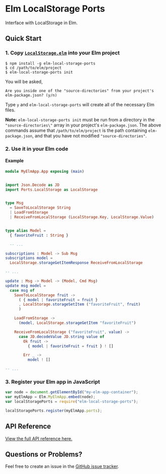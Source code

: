 # Elm LocalStorage Ports

Interface with LocalStorage in Elm.

## Quick Start

### 1. Copy [`LocalStorage.elm`](src/LocalStorage.elm) into your Elm project

```
$ npm install -g elm-local-storage-ports
$ cd /path/to/elm/project
$ elm-local-storage-ports init
```

You will be asked,

```
Are you inside one of the "source-directories" from your project's elm-package.json? (y/n)
```

Type `y` and `elm-local-storage-ports` will create all of the necessary Elm files.

**Note:** `elm-local-storage-ports init` must be run from a directory in the `"source-directories\"` array in your project's `elm-package.json`. The above commands assume that `/path/to/elm/project` is the path containing `elm-package.json`, and that you have not modified `"source-directories"`.

### 2. Use it in your Elm code

#### Example

```elm
module MyElmApp.App exposing (main)


import Json.Decode as JD
import Ports.LocalStorage as LocalStorage


type Msg
  = SaveToLocalStorage String
  | LoadFromStorage
  | ReceiveFromLocalStorage (LocalStorage.Key, LocalStorage.Value)


type alias Model =
  { favoriteFruit : String }

  -- ...

subscriptions : Model -> Sub Msg
subscriptions model =
  LocalStorage.storageGetItemResponse ReceiveFromLocalStorage

-- ...

update : Msg -> Model -> (Model, Cmd Msg)
update msg model =
  case msg of
    SaveToLocalStorage fruit ->
      ( { model | favoriteFruit = fruit }
      , LocalStorage.storageSetItem ("favoriteFruit", fruit)
      )

    LoadFromStorage ->
      (model, LocalStorage.storageGetItem "favoriteFruit")

    ReceiveFromLocalStorage ("favoriteFruit", value) ->
      case JD.decodeValue JD.string value of
        Ok fruit ->
          { model | favoriteFruit = fruit } ! []

        Err _ ->
          model ! []

-- ...
```

### 3. Register your Elm app in JavaScript

```javascript
var node = document.getElementById("my-elm-app-container");
var myElmApp = Elm.MyElmApp.embed(node);
var localStoragePorts = require("elm-local-storage-ports");

localStoragePorts.register(myElmApp.ports);
```

## API Reference

[View the full API reference here.](./API.md)

## Questions or Problems?

Feel free to create an issue in the [GitHub issue tracker](https://github.com/knledg/elm-local-storage-ports/issues).
